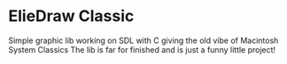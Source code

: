 # ElieDraw Classic
Simple graphic lib working on SDL with C giving the old vibe of Macintosh System Classics
The lib is far for finished and is just a funny little project!
